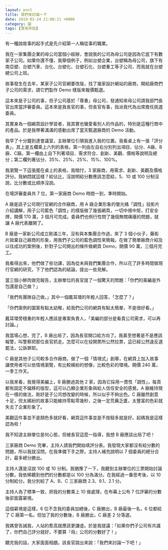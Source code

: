 ```yaml
---
layout: post
title: 我們來討論一下
date: 2019-02-24 21:08:11 +0000
category: 謅
tags: [意有所指]
---
```



有一種說故事的起手式是先介紹第一人稱從事的職業。

我在一家集團企業的母公司當個小經辦，會說我的公司為母公司是因為它底下有數家子公司。如果你還不懂，我舉個例子，例如台塑企業，台塑稱為母公司，旗下有南亞塑、台塑汽車、台化、台塑化、台塑石化、台塑重工等子公司，而我就在台塑總公司上班。

<!--more-->

故事發生在去年，某家子公司官網要改版，找了幾家設計網站的廠商，開給廠商們子公司的需求，請它們製作 Demo 樣版來報價甄選。

這本來是子公司的事，但子公司基於「尊重」母公司，發通知來母公司請我部門長官出席當評審委員。這本來是我長官的事，但長官有事，指派我代為出席擔任挑選委員。

其實身為一個網頁設計學習者，我其實也蠻愛看別人的作品的，特別是這種行商中的產品。於是我帶著滿滿的感動出席了當天甄選廠商的 Demo 活動。

我早了十分鐘到達會議室，主辦單位引領我進入我的位置。我看桌上有一張「評分表」，其上是五欄乘上六列的表格，第一列由左自右分別列出項目、佔分、A廠、B廠、C廠。第一欄由上自下列著項目、需求符合、創新、美觀、價格等說明及總分；第二欄列著佔分、35%、25%、25%、15%、100%。

我瀏覽一下這張擺在桌上的表格，我暗忖，3 家廠商，用需求、創新、美觀及價格評分。我納悶就這樣？給佔比，沒說明給分數應該怎麼給，5、10 或 100 分制沒說，比分數或比順序沒說。

在場評審委員共 7 位，第一家廠商 Demo 時間一到，準時開始。

A 廠是該子公司現行官網的合作廠商，用 A 廠企業形象的螢光橘「調性」投影片介紹講解，用子公司藍色「調性」的樣版做了幾張網頁，一切中規中矩，打安全牌，開價 170 萬，3 個月可完成。委員們也例行性問了幾個無關痛癢的問題，就讓 A 廠代表離開了。

B 廠是一家新公司成立剛滿三年，沒有與本集團合作過，來了 3 個小伙子，藤影片拋棄自己廠商的形象，用我們子公司的藍色調性來簡報。在做了簡單廠商介紹及以往成功的案例後，針對子公司開出的條件做網頁 Demo，開價 90 萬，三個月完工。

我看得出來，他們做了些功課，因為從未與我們集團合作，所以花了許多時間做現行官網的研究，下了他們認為的結論，提出一些見解。

當三個小鮮肉做完報告，主辦單位的長官提了一個驚天的問題：「你們的美編是外包還是自己做？」

「我們有團隊自己做。」其中一個戴耳環的年輕人回答，「怎麼了？」

「你們案例的圖案有點太幼稚，給我們公司的網頁有點太簡單，不是很好看。」

戴耳環旁穩重的年輕人應該是專案負責人，「美編的部分是看貴公司需求，可以再討論。」

我當場心想，完了，B 廠出局了，因為長官開口給方向了。我甚至想著是不是應該報警，叫警察把那位長官抓走。怎麼可以在投開票所公然拉票，這已經公然違反選罷法，公訴罪耶。

C 廠是其他子公司較多合作廠商，做了一個「情境式」創舉，在網頁上加入故事讓使用者可以依情境瀏覽，有比較繽紛的想像，比較色彩的環境。開價 240 萬，一季工作天。

以我來看，我覺得美編上，B 廠勝過其他 2 家，因為它採用一貫性「調性」，每頁都有固定不偏移的版型，這可以凸顯企業形象與給人信任安全的感覺。A 廠維持現在一樣的做法，剛好是子公司想改變的時候，所以似乎不夠出色。C 廠雖然創意十足，但太繽紛的故事只能維持零點零幾秒，之後一定荒蕪乏匱，太豐富的色彩就失去了企業形象了。

美觀這件事並不是顏色多就好看，網頁這件事並是不按鈕多就是好。起碼我是這樣認為啦！

我不知道主辦單位是何心態，但被長官這麼一指導，我想 B 廠應該出局了吧！

三家廠商 Demo 完畢，主持人請我們開始填評分表。我發現大家都沒有給分數的問題，所以我就沒問。在我準備下手之際，主持人補充說明以 7 個委員的總分合計，最多總分勝出。

主持人還是沒說 100 或 10 分制。我猶豫了一下，我聽到主辦單位的三票開始討論分數，我依稀聽到他們的分數都是以 100 分為滿分。在我經過一番思考後，以 10 分制給分。我分別給了 A、B、C 三家廠商 2.3、9.1、2.1 分。

主持人為了標準一致，把我的分數乘上 10 做處理，在布幕上公布 7 位評審的分數後卻面露窘境。

這個窘境是這樣，6 位不含我的委員加總後，C 廠勝出，B 廠最後一名，6 位都給了 C 廠第一名。但加了我的分數後，B 廠勝出，C 廠差 2 分落選。

我媽曾告誡我，人站的愈高就應該更謙虛。於是我提議：「如果你們子公司有共識了，你們自己評分就好，不要算『母』公司的分數好了！」

聽完我的話，大家面面相覷。該長官跳出來說：「我們來討論一下吧！」
